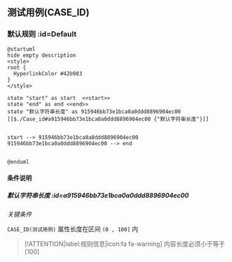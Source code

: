 ## 测试用例(CASE_ID) <!-- {docsify-ignore-all} -->

   

### 默认规则 :id=Default

```plantuml
@startuml
hide empty description
<style>
root {
  HyperlinkColor #42b983
}
</style>

state "start" as start  <<start>>
state "end" as end <<end>>
state "默认字符串长度" as 915946bb73e1bca0a0ddd8896904ec00 [[$./Case_id#a915946bb73e1bca0a0ddd8896904ec00 {"默认字符串长度"}]]


start --> 915946bb73e1bca0a0ddd8896904ec00 
915946bb73e1bca0a0ddd8896904ec00 --> end 


@enduml
```

#### 条件说明

##### 默认字符串长度 :id=a915946bb73e1bca0a0ddd8896904ec00


*关键条件*


`CASE_ID(测试用例)` 属性长度在区间 `(0 , 100]` 内

> [!ATTENTION|label:规则信息|icon:fa fa-warning]
> 内容长度必须小于等于[100]







